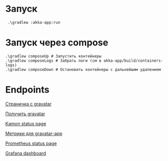 # Запуск

```shell
 .\gradlew :akka-app:run
```

# Запуск через compose

```shell
.\gradlew composeUp # Запустить контейнеры
.\gradlew composeLogs # Забрать логи (см в akka-app/build/containers-logs)
.\gradlew composeDown # Остановить контейнеры с дальнейшим удалением
```

# Endpoints
[Страничка с gravatar](http://localhost:8080/gravatar?name=user)

[Получить gravatar](http://localhost:8081/monster/user?size=200)

[Kamon status page](http://localhost:5266/#/)

[Метрики для gravatar-app](http://localhost:9095/metrics)

[Prometheus status page](http://localhost:9090/)

[Grafana dashboard](http://localhost:3000/)
